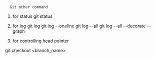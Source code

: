       Git other command

1.  for status
    git status

2. for log
   git log
   git log --oneline
   git log --all
   git log --all --decorate --graph

3.  for controlling head pointer

   git checkout <branch_name>

